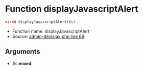 Function displayJavascriptAlert
===========================





```php
mixed displayJavascriptAlert($s)
```

* Function name: displayJavascriptAlert
* Source: [admin-dev/ajax.php line 69](https://github.com/PrestaShop/PrestaShop/blob/1.5.0.9/admin-dev/ajax.php#L69).

Arguments
---------

* $s **mixed**

